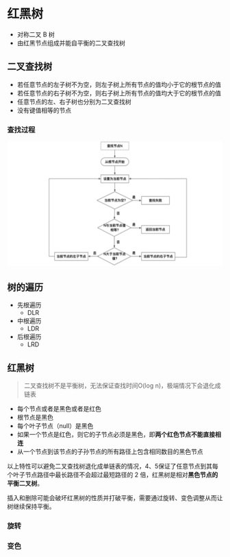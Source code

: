 # 红黑树
* 对称二叉 B 树
* 由红黑节点组成并能自平衡的二叉查找树

## 二叉查找树
* 若任意节点的左子树不为空，则左子树上所有节点的值均小于它的根节点的值
* 若任意节点的右子树不为空，则右子树上所有节点的值均大于它的根节点的值
* 任意节点的左、右子树也分别为二叉查找树
* 没有键值相等的节点

### 查找过程
![查找过程](../assets/bst-search.png)

## 树的遍历
* 先根遍历
  * DLR
* 中根遍历
  * LDR
* 后根遍历
  * LRD

## 红黑树
> 二叉查找树不是平衡树，无法保证查找时间O(log n)，极端情况下会退化成链表
* 每个节点或者是黑色或者是红色
* 根节点是黑色
* 每个叶子节点（null）是黑色
* 如果一个节点是红色，则它的子节点必须是黑色，即**两个红色节点不能直接相连**
* 从一个节点到该节点的子孙节点的所有路径上包含相同数目的黑色节点

以上特性可以避免二叉查找树退化成单链表的情况，4、5保证了任意节点到其每个叶子节点路径中最长路径不会超过最短路径的 2 倍，红黑树是相对**黑色节点的平衡二叉树**。

插入和删除可能会破坏红黑树的性质并打破平衡，需要通过旋转、变色调整从而让树继续保持平衡。

### 旋转


### 变色

